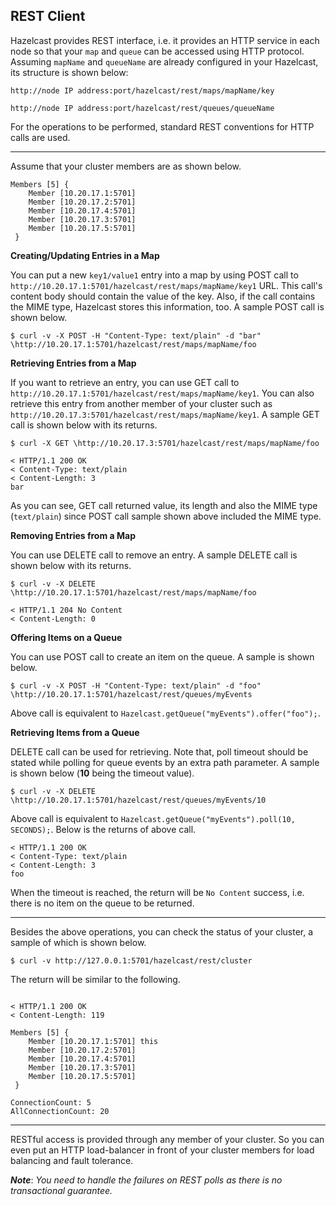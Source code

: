 



## REST Client
Hazelcast provides REST interface, i.e. it provides an HTTP service in each node so that your `map` and `queue` can be accessed using HTTP protocol. Assuming `mapName` and `queueName` are already configured in your Hazelcast, its structure is shown below:

`http://node IP address:port/hazelcast/rest/maps/mapName/key`

`http://node IP address:port/hazelcast/rest/queues/queueName`

For the operations to be performed, standard REST conventions for HTTP calls are used.  

---

Assume that your cluster members are as shown below.

```
Members [5] {
    Member [10.20.17.1:5701]
    Member [10.20.17.2:5701]
    Member [10.20.17.4:5701]
    Member [10.20.17.3:5701]
    Member [10.20.17.5:5701]
 }
```


**Creating/Updating Entries in a Map**

You can put a new `key1/value1` entry into a map by using POST call to `http://10.20.17.1:5701/hazelcast/rest/maps/mapName/key1` URL. This call's content body should contain the value of the key. Also, if the call contains the MIME type, Hazelcast stores this information, too. A sample POST call is shown below.

```
$ curl -v -X POST -H "Content-Type: text/plain" -d "bar" \http://10.20.17.1:5701/hazelcast/rest/maps/mapName/foo
```

**Retrieving Entries from a Map**

If you want to retrieve an entry, you can use GET call to `http://10.20.17.1:5701/hazelcast/rest/maps/mapName/key1`. You can also retrieve this entry from another member of your cluster such as `http://10.20.17.3:5701/hazelcast/rest/maps/mapName/key1`. A sample GET call is shown below with its returns.

```
$ curl -X GET \http://10.20.17.3:5701/hazelcast/rest/maps/mapName/foo
```
```
< HTTP/1.1 200 OK
< Content-Type: text/plain
< Content-Length: 3
bar
```

As you can see, GET call returned value, its length and also the MIME type (`text/plain`) since POST call sample shown above included the MIME type.

**Removing Entries from a Map**

You can use DELETE call to remove an entry. A sample DELETE call is shown below with its returns.

```
$ curl -v -X DELETE \http://10.20.17.1:5701/hazelcast/rest/maps/mapName/foo
```
```
< HTTP/1.1 204 No Content
< Content-Length: 0
```

**Offering Items on a Queue**

You can use POST call to create an item on the queue. A sample is shown below.

```
$ curl -v -X POST -H "Content-Type: text/plain" -d "foo" \http://10.20.17.1:5701/hazelcast/rest/queues/myEvents
```
Above call is equivalent to `Hazelcast.getQueue("myEvents").offer("foo");`.


**Retrieving Items from a Queue**

DELETE call can be used for retrieving. Note that, poll timeout should be stated while polling for queue events by an extra path parameter. A sample is shown below (**10** being the timeout value).

```
$ curl -v -X DELETE \http://10.20.17.1:5701/hazelcast/rest/queues/myEvents/10
```
Above call is equivalent to `Hazelcast.getQueue("myEvents").poll(10, SECONDS);`. Below is the returns of above call.

```
< HTTP/1.1 200 OK
< Content-Type: text/plain
< Content-Length: 3
foo
```
When the timeout is reached, the return will be `No Content` success, i.e. there is no item on the queue to be returned.

---
Besides the above operations, you can check the status of your cluster, a sample of which is shown below.

```
$ curl -v http://127.0.0.1:5701/hazelcast/rest/cluster
```
The return will be similar to the following.

```

< HTTP/1.1 200 OK
< Content-Length: 119

Members [5] {
    Member [10.20.17.1:5701] this
    Member [10.20.17.2:5701]
    Member [10.20.17.4:5701]
    Member [10.20.17.3:5701]
    Member [10.20.17.5:5701]
 }
 
ConnectionCount: 5
AllConnectionCount: 20
```

---


RESTful access is provided through any member of your cluster. So you can even put an HTTP load-balancer in front of your cluster members for load balancing and fault tolerance.


***Note***: *You need to handle the failures on REST polls as there is no transactional guarantee.*


